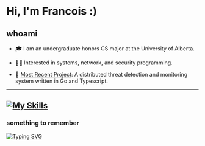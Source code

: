 # Hi, I'm Francois :)

## whoami

- 🎓 I am an undergraduate honors CS major at the University of Alberta.

- 🧑‍💻 Interested in systems, network, and security programming.

- 🔨 [Most Recent Project](https://github.com/Francois-Coleongco/SATD): A distributed threat detection and monitoring system written in Go and Typescript.

----------------------------------------
[![My Skills](https://skillicons.dev/icons?i=cpp,rust,go,python,java,ts,js,bash,linux,git,nodejs,react,spring,django,postgres,sqlite,docker,selenium,tauri,neovim,pytorch,sklearn&perline=10)](https://skillicons.dev)
----------------------------------------

### something to remember
[![Typing SVG](https://readme-typing-svg.demolab.com?font=Fira+Code&pause=1000&width=600&separator=%3C&lines=+while+(walk)+%7B+walk+%3D+walk-%3Enext;+%7D)](https://git.io/typing-svg)

<!--
**Chris-Coleongco/Chris-Coleongco** is a ✨ _special_ ✨ repository because its `README.md` (this file) appears on your GitHub profile.

Here are some ideas to get you started:

- 🔭 I’m currently working on ...
- 🌱 I’m currently learning ...
- 👯 I’m looking to collaborate on ...
- 🤔 I’m looking for help with ...
- 💬 Ask me about ...
- 📫 How to reach me: ...
- 😄 Pronouns: ...
- ⚡ Fun fact: ...
-->
